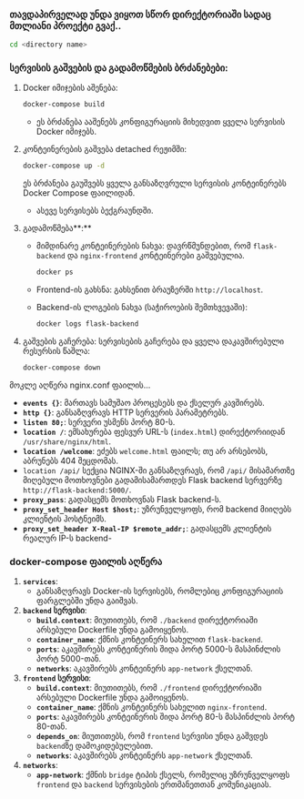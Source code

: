 ### თავდაპირველად უნდა ვიყოთ სწორ დირექტორიაში სადაც მთლიანი პროექტი გვაქ..

```bash
cd <directory name>
```

### სერვისის გაშვების და გადამოწმების ბრძანებები:

1. Docker იმიჯების აშენება:
    
    ```bash
    docker-compose build
    ```
    
    - ეს ბრძანება ააშენებს კონფიგურაციის მიხედვით ყველა სერვისის Docker იმიჯებს.
2. კონტეინერების გაშვება detached რეჟიმში:
    
    ```bash
    docker-compose up -d
    ```
    
    ეს ბრძანება გაუშვებს ყველა განსაზღვრული სერვისის კონტეინერებს  Docker Compose ფაილიდან.
    
    - ასევე სერვისებს  ბექგრაუნდში.
3. გადამოწმება**:**
    - მიმდინარე კონტეინერების ნახვა: დავრწმუნდებით, რომ `flask-backend` და `nginx-frontend` კონტეინერები გაშვებულია.
        
        ```bash
        docker ps
        ```
        
    - Frontend-ის გახსნა:
    გახსენით ბრაუზერში `http://localhost`.
    - Backend-ის ლოგების ნახვა (საჭიროების შემთხვევაში):
        
        ```bash
        docker logs flask-backend
        ```
        
4. გაშვების გაჩერება:
სერვისების გაჩერება და ყველა დაკავშირებული რესურსის წაშლა:
    
    ```bash
    docker-compose down
    ```
    

მოკლე აღწერა nginx.conf ფაილის…

- **`events {}`**: მართავს სამუშაო პროცესებს და ქსელურ კავშირებს.
- **`http {}`**: განსაზღვრავს HTTP სერვერის პარამეტრებს.
- **`listen 80;`**: სერვერი უსმენს პორტ 80-ს.
- **`location /`**: ემსახურება ფესვურ URL-ს (`index.html`) დირექტორიიდან `/usr/share/nginx/html`.
- **`location /welcome`**: ეძებს `welcome.html` ფაილს; თუ არ არსებობს, აბრუნებს 404 შეცდომას.
- `location /api/` სექცია NGINX-ში განსაზღვრავს, რომ `/api/` მისამართზე მიღებული მოთხოვნები გადამისამართდეს Flask backend სერვერზე `http://flask-backend:5000/`.
- **`proxy_pass`**: გადასცემს მოთხოვნას Flask backend-ს.
- **`proxy_set_header Host $host;`**: უზრუნველყოფს, რომ backend მიიღებს კლიენტის ჰოსტნეიმს.
- **`proxy_set_header X-Real-IP $remote_addr;`**: გადასცემს კლიენტის რეალურ IP-ს backend-

### docker-compose ფაილის აღწერა

1. **`services`**:
    - განსაზღვრავს Docker-ის სერვისებს, რომლებიც კონფიგურაციის ფარგლებში უნდა გაიშვას.
2. **`backend` სერვისი**:
    - **`build.context`**: მიუთითებს, რომ `./backend` დირექტორიაში არსებული Dockerfile უნდა გამოიყენოს.
    - **`container_name`**: ქმნის კონტეინერს სახელით `flask-backend`.
    - **`ports`**: აკავშირებს კონტეინერის შიდა პორტ 5000-ს მასპინძლის პორტ 5000-თან.
    - **`networks`**: აკავშირებს კონტეინერს `app-network` ქსელთან.
3. **`frontend` სერვისი**:
    - **`build.context`**: მიუთითებს, რომ `./frontend` დირექტორიაში არსებული Dockerfile უნდა გამოიყენოს.
    - **`container_name`**: ქმნის კონტეინერს სახელით `nginx-frontend`.
    - **`ports`**: აკავშირებს კონტეინერის შიდა პორტ 80-ს მასპინძლის პორტ 80-თან.
    - **`depends_on`**: მიუთითებს, რომ `frontend` სერვისი უნდა გაშვდეს `backend`ზე დამოკიდებულებით.
    - **`networks`**: აკავშირებს კონტეინერს `app-network` ქსელთან.
4. **`networks`**:
    - **`app-network`**: ქმნის `bridge` ტიპის ქსელს, რომელიც უზრუნველყოფს `frontend` და `backend` სერვისების ერთმანეთთან კომუნიკაციას.
